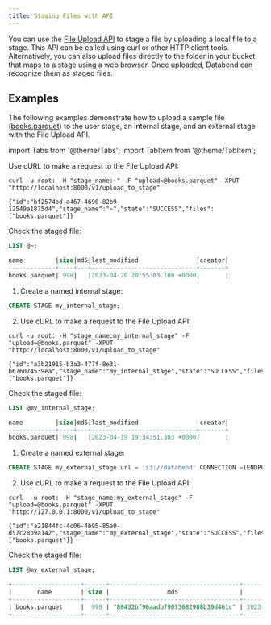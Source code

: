 ```yaml
---
title: Staging Files with API
---
```


You can use the [File Upload API](../../11-integrations/00-api/10-put-to-stage.md) to stage a file by uploading a local file to a stage. This API can be called using curl or other HTTP client tools. Alternatively, you can also upload files directly to the folder in your bucket that maps to a stage using a web browser. Once uploaded, Databend can recognize them as staged files. 

## Examples

The following examples demonstrate how to upload a sample file ([books.parquet](https://datafuse-1253727613.cos.ap-hongkong.myqcloud.com/data/books.parquet)) to the user stage, an internal stage, and an external stage with the File Upload API.

import Tabs from '@theme/Tabs';
import TabItem from '@theme/TabItem';

<Tabs groupId="operating-systems">

<TabItem value="user" label="Upload to User Stage">

Use cURL to make a request to the File Upload API:

```shell title='Put books.parquet to stage'
curl -u root: -H "stage_name:~" -F "upload=@books.parquet" -XPUT "http://localhost:8000/v1/upload_to_stage"
```

```shell title='Response'
{"id":"bf2574bd-a467-4690-82b9-12549a1875d4","stage_name":"~","state":"SUCCESS","files":["books.parquet"]}
```

Check the staged file:
```sql
LIST @~;

name         |size|md5|last_modified                |creator|
-------------+----+---+-----------------------------+-------+
books.parquet| 998|   |2023-04-20 20:55:03.100 +0000|       |
```
</TabItem>

<TabItem value="internal" label="Upload to Internal Stage">

1. Create a named internal stage:
```sql
CREATE STAGE my_internal_stage;
```
2. Use cURL to make a request to the File Upload API:

```shell title='Put books.parquet to stage'
curl -u root: -H "stage_name:my_internal_stage" -F "upload=@books.parquet" -XPUT "http://localhost:8000/v1/upload_to_stage"
```

```shell title='Response'
{"id":"a3b21915-b3a3-477f-8e31-b676074539ea","stage_name":"my_internal_stage","state":"SUCCESS","files":["books.parquet"]}
```

Check the staged file:
```sql
LIST @my_internal_stage;

name         |size|md5|last_modified                |creator|
-------------+----+---+-----------------------------+-------+
books.parquet| 998|   |2023-04-19 19:34:51.303 +0000|       |
```
</TabItem>
<TabItem value="external" label="Upload to External Stage">

1. Create a named external stage:

```sql
CREATE STAGE my_external_stage url = 's3://databend' CONNECTION =(ENDPOINT_URL= 'http://127.0.0.1:9000' aws_key_id='ROOTUSER' aws_secret_key='CHANGEME123');
```
2. Use cURL to make a request to the File Upload API:

```shell title='Put books.parquet to stage'
curl  -u root: -H "stage_name:my_external_stage" -F "upload=@books.parquet" -XPUT "http://127.0.0.1:8000/v1/upload_to_stage"
```

```shell title='Response'
{"id":"a21844fc-4c06-4b95-85a0-d57c28b9a142","stage_name":"my_external_stage","state":"SUCCESS","files":["books.parquet"]}
```

Check the staged file:
```sql
LIST @my_external_stage;

+-------------------+------+------------------------------------+-------------------------------+---------+
|       name        | size |                md5                 |         last_modified         | creator |
+-------------------+------+------------------------------------+-------------------------------+---------+
| books.parquet     |  998 | "88432bf90aadb79073682988b39d461c" | 2023-04-24 04:57:35.447 +0000 | NULL    |
+-------------------+------+------------------------------------+-------------------------------+---------+
```
</TabItem>
</Tabs>
